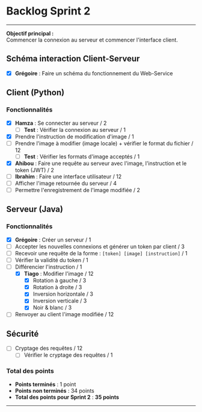 # Backlog Sprint 2

---

**Objectif principal :**  
Commencer la connexion au serveur et commencer l'interface client.

## Schéma interaction Client-Serveur
- [x] **Grégoire** : Faire un schéma du fonctionnement du Web-Service

## Client (Python)

### Fonctionnalités
- [x] **Hamza** : Se connecter au serveur / 2
  - [ ] **Test** : Vérifier la connexion au serveur / 1
- [x] Prendre l'instruction de modification d'image / 1
- [ ] Prendre l'image à modifier (image locale) + vérifier le format du fichier / 12
  - [ ] **Test** : Vérifier les formats d'image acceptés / 1
- [x] **Ahibou** : Faire une requête au serveur avec l'image, l'instruction et le token (JWT) / 2
- [ ] **Ibrahim** : Faire une interface utilisateur / 12
- [ ] Afficher l'image retournée du serveur / 4
- [ ] Permettre l'enregistrement de l'image modifiée / 2

## Serveur (Java)

### Fonctionnalités
- [x] **Grégoire** : Créer un serveur / 1
- [ ] Accepter les nouvelles connexions et générer un token par client / 3
- [ ] Recevoir une requête de la forme : `[token] [image] [instruction]` / 1
- [ ] Vérifier la validité du token / 1
- [ ] Différencier l'instruction / 1
  - [x] **Tiago** : Modifier l'image / 12
    - [x] Rotation à gauche / 3
    - [x] Rotation à droite / 3
    - [x] Inversion horizontale / 3
    - [x] Inversion verticale / 3
    - [x] Noir & blanc / 3
- [ ] Renvoyer au client l'image modifiée / 12

## Sécurité
- [ ] Cryptage des requêtes / 12
  - [ ] Vérifier le cryptage des requêtes / 1

### Total des points
- **Points terminés** : 1 point
- **Points non terminés** : 34 points
- **Total des points pour Sprint 2** : **35 points**

---
